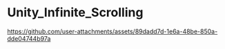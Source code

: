 # Unity_Infinite_Scrolling

https://github.com/user-attachments/assets/89dadd7d-1e6a-48be-850a-dde04744b97a


